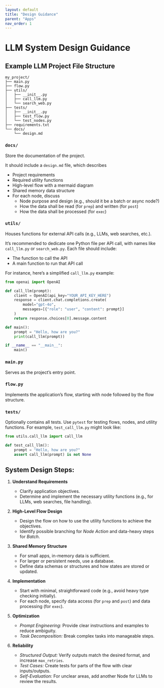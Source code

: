 ```yaml
---
layout: default
title: "Design Guidance"
parent: "Apps"
nav_order: 1
---
```


# LLM System Design Guidance


## Example LLM Project File Structure

```
my_project/
├── main.py
├── flow.py
├── utils/
│   ├── __init__.py
│   ├── call_llm.py
│   └── search_web.py
├── tests/
│   ├── __init__.py
│   ├── test_flow.py
│   └── test_nodes.py
├── requirements.txt
└── docs/
    └── design.md
```


### `docs/`

Store the documentation of the project.

It should include a `design.md` file, which describes 
- Project requirements
- Required utility functions
- High-level flow with a mermaid diagram
- Shared memory data structure
- For each node, discuss
  - Node purpose and design (e.g., should it be a batch or async node?)
  - How the data shall be read (for `prep`) and written (for `post`)
  - How the data shall be processed (for `exec`)

### `utils/`

Houses functions for external API calls (e.g., LLMs, web searches, etc.). 

It’s recommended to dedicate one Python file per API call, with names like `call_llm.py` or `search_web.py`. Each file should include:

- The function to call the API
- A main function to run that API call

For instance, here’s a simplified `call_llm.py` example:

```python
from openai import OpenAI

def call_llm(prompt):
    client = OpenAI(api_key="YOUR_API_KEY_HERE")
    response = client.chat.completions.create(
        model="gpt-4o",
        messages=[{"role": "user", "content": prompt}]
    )
    return response.choices[0].message.content

def main():
    prompt = "Hello, how are you?"
    print(call_llm(prompt))

if __name__ == "__main__":
    main()
```

### `main.py`

Serves as the project’s entry point.

### `flow.py`

Implements the application’s flow, starting with node followed by the flow structure.


### `tests/`

Optionally contains all tests. Use `pytest` for testing flows, nodes, and utility functions.
For example, `test_call_llm.py` might look like:

```python
from utils.call_llm import call_llm

def test_call_llm():
    prompt = "Hello, how are you?"
    assert call_llm(prompt) is not None
```

## System Design Steps:

1. **Understand Requirements**  
   - Clarify application objectives.
   - Determine and implement the necessary utility functions (e.g., for LLMs, web searches, file handling).

2. **High-Level Flow Design**  
   - Design the flow on how to use the utility functions to achieve the objectives.
   - Identify possible branching for *Node Action* and data-heavy steps for *Batch*.

3. **Shared Memory Structure**  
   - For small apps, in-memory data is sufficient.  
   - For larger or persistent needs, use a database.  
   - Define data schemas or structures and how states are stored or updated.

4. **Implementation**  
   - Start with minimal, straightforward code (e.g., avoid heavy type checking initially).
   - For each node, specify data access (for `prep` and `post`) and data processing (for `exec`).

5. **Optimization**  
   - *Prompt Engineering:* Provide clear instructions and examples to reduce ambiguity.  
   - *Task Decomposition:* Break complex tasks into manageable steps.

6. **Reliability**  
   - *Structured Output:* Verify outputs match the desired format, and increase `max_retries`.
   - *Test Cases:* Create tests for parts of the flow with clear inputs/outputs.  
   - *Self-Evaluation:* For unclear areas, add another Node for LLMs to review the results.
